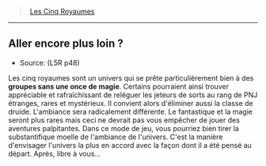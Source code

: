 ﻿---
!Generic
Id: l5r_gofurther_hd.md#aller-encore-plus-loin-?
RootId: l5r_gofurther_hd.md
ParentLink: l5r_index_hd.md
Name: Aller encore plus loin ?
ParentName: Les Cinq Royaumes
NameLevel: 2
Source: (L5R p48)
---
>  [Les Cinq Royaumes](hd_l5r_index.md)

---


## Aller encore plus loin ?

- Source: (L5R p48)

Les cinq royaumes sont un univers qui se prête particulièrement bien à des **groupes sans une once de magie**. Certains pourraient ainsi trouver appréciable et rafraîchissant de reléguer les jeteurs de sorts au rang de PNJ étranges, rares et mystérieux. Il convient alors d'éliminer aussi la classe de druide. L'ambiance sera radicalement différente. Le fantastique et la magie seront plus rares mais ceci ne devrait pas vous empêcher de jouer des aventures palpitantes. Dans ce mode de jeu, vous pourriez bien tirer la substantifique moelle de l'ambiance de l'univers. C'est la manière d'envisager l'univers la plus en accord avec la façon dont il a été pensé au départ. Après, libre à vous…

